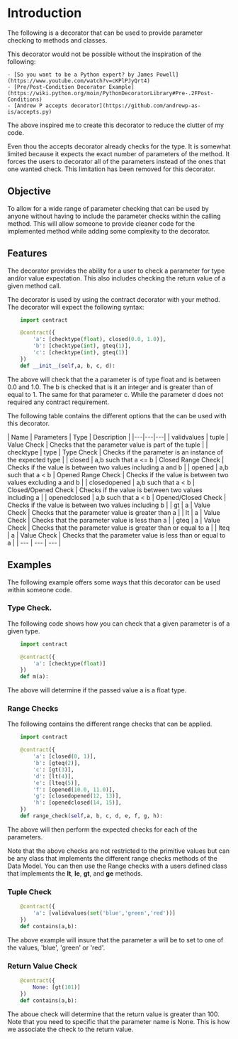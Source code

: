 # Introduction

The following is a decorator that can be used to provide parameter checking to
methods and classes.  

This decorator would not be possible without the inspiration of the following:

    - [So you want to be a Python expert? by James Powell](https://www.youtube.com/watch?v=cKPlPJyQrt4)
    - [Pre/Post-Condition Decorator Example](https://wiki.python.org/moin/PythonDecoratorLibrary#Pre-.2FPost-Conditions)
    - [Andrew P accepts decorator](https://github.com/andrewp-as-is/accepts.py)

The above inspired me to create this decorator to reduce the clutter of my code. 

Even thou the accepts decorator already checks for the type.  It is somewhat limited
because it expects the exact number of parameters of the method.  It forces the users
to decorator all of the parameters instead of the ones that one wanted check.  This 
limitation has been removed for this decorator.

## Objective

To allow for a wide range of parameter checking that can be used by
anyone without having to include the parameter checks within the calling method.
This will allow someone to provide cleaner code for the implemented method while
adding some complexity to the decorator.

## Features

The decorator provides the ability for a user to check a parameter for type and/or
value expectation.  This also includes checking the return value of a given method
call.

The decorator is used by using the contract decorator with your method.  The decorator
will expect the following syntax:

```python
    import contract

    @contract({
        'a': [checktype(float), closed(0.0, 1.0)],
        'b': [checktype(int), gteq(1)],
        'c': [checktype(int), gteq(1)]
    })
    def __init__(self,a, b, c, d):

```

The above will check that the a parameter is of type float and is between 0.0 and 1.0.
The b is checked that is it an integer and is greater than of equal to 1.  The same for
that parameter c.  While the parameter d does not required any contract requirement.

The following table contains the different options that the can be used with this decorator.

| Name | Parameters | Type | Description |
|---|---|---|
| validvalues | tuple | Value Check | Checks that the parameter value is part of the tuple |
| checktype | type | Type Check | Checks if the parameter is an instance of the expected type |
| closed | a,b such that a <= b | Closed Range Check | Checks if the value is between two values including a and b |
| opened | a,b such that a < b | Opened Range Check | Checks if the value is between two values excluding a and b |
| closedopened | a,b such that a < b | Closed/Opened Check | Checks if the value is between two values including a |
| openedclosed | a,b such that a < b | Opened/Closed Check | Checks if the value is between two values including b | 
| gt | a | Value Check | Checks that the parameter value is greater than a | 
| lt | a | Value Check | Checks that the parameter value is less than a |
| gteq | a | Value Check | Checks that the parameter value is greater than or equal to a | 
| lteq | a | Value Check | Checks that the parameter value is less than or equal to a |
| --- | --- | --- |

## Examples

The following example offers some ways that this decorator can be used within
someone code.

### Type Check.

The following code shows how you can check that a given parameter is of a given type.

```python
    import contract

    @contract({
        'a': [checktype(float)]
    })
    def m(a):

```

The above will determine if the passed value a is a float type.

### Range Checks

The following contains the different range checks that can be applied. 

```python
    import contract

    @contract({
        'a': [closed(0, 1)],
        'b': [gteq(2)],
        'c': [gt(3)],
        'd': [lt(4)],
        'e': [lteq(5)],
        'f': [opened(10.0, 11.0)],
        'g': [closedopened(12, 13)],
        'h': [openedclosed(14, 15)],
    })
    def range_check(self,a, b, c, d, e, f, g, h):

```

The above will then perform the expected checks for each of the parameters.

Note that the above checks are not restricted to the primitive values but can be 
any class that implements the different range checks methods of the Data Model. 
You can then use the Range checks with a users defined class that implements 
the __lt__, __le__, __gt__, and __ge__ methods.
  
### Tuple Check

```python
    @contract({
        'a': [validvalues(set('blue','green','red'))]
    })
    def contains(a,b):

```

The above example will insure that the parameter a will be to set to one of the
values, 'blue', 'green' or 'red'.

### Return Value Check

```python
    @contract({
        None: [gt(101)]
    })
    def contains(a,b):

```

The aboue check will determine that the return value is greater than 100.  Note
that you need to specific that the parameter name is None.  This is how we 
associate the check to the return value.
